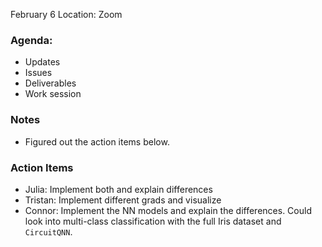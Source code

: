 February 6
Location: Zoom

### Agenda:
- Updates
- Issues 
- Deliverables
- Work session
  
### Notes
- Figured out the action items below.

### Action Items
- Julia: Implement both and explain differences
- Tristan: Implement different grads and visualize
- Connor: Implement the NN models and explain the differences. Could look into multi-class classification with the full Iris dataset and `CircuitQNN`.

